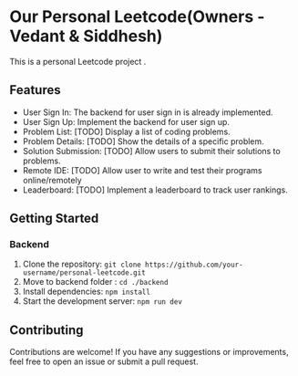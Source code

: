 # Our Personal Leetcode(Owners - Vedant & Siddhesh)

This is a personal Leetcode project .

## Features

- User Sign In: The backend for user sign in is already implemented.
- User Sign Up: Implement the backend for user sign up.
- Problem List: [TODO] Display a list of coding problems.
- Problem Details: [TODO] Show the details of a specific problem.
- Solution Submission: [TODO] Allow users to submit their solutions to problems.
- Remote IDE: [TODO] Allow user to write and test their programs online/remotely
- Leaderboard: [TODO] Implement a leaderboard to track user rankings.

## Getting Started
### Backend
1. Clone the repository: `git clone https://github.com/your-username/personal-leetcode.git`
2. Move to backend folder : `cd ./backend`
3. Install dependencies: `npm install`
4. Start the development server: `npm run dev`

## Contributing

Contributions are welcome! If you have any suggestions or improvements, feel free to open an issue or submit a pull request.
